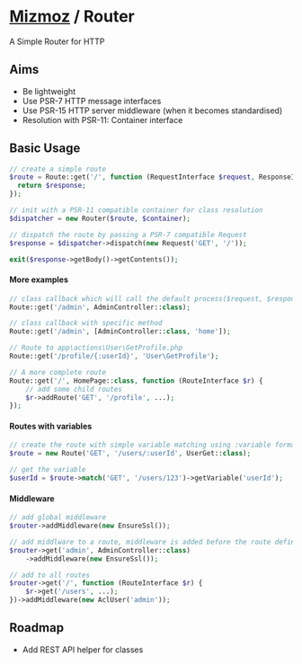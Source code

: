 # [Mizmoz](https://www.mizmoz.com) / Router

A Simple Router for HTTP

## Aims

- Be lightweight
- Use PSR-7 HTTP message interfaces
- Use PSR-15 HTTP server middleware (when it becomes standardised)
- Resolution with PSR-11: Container interface

## Basic Usage

```php
// create a simple route
$route = Route::get('/', function (RequestInterface $request, ResponseInterface $response, ResultInterface $result) {
  return $response;
});

// init with a PSR-11 compatible container for class resolution
$dispatcher = new Router($route, $container);

// dispatch the route by passing a PSR-7 compatible Request
$response = $dispatcher->dispatch(new Request('GET', '/'));

exit($response->getBody()->getContents());

```

#### More examples

```php
// class callback which will call the default process($request, $response, $next);
Route::get('/admin', AdminController::class);

// class callback with specific method
Route::get('/admin', [AdminController::class, 'home']);

// Route to app\actions\User\GetProfile.php
Route::get('/profile/{:userId}', 'User\GetProfile');

// A more complete route
Route::get('/', HomePage::class, function (RouteInterface $r) {
    // add some child routes
    $r->addRoute('GET', '/profile', ...);
});
```

#### Routes with variables

```php
// create the route with simple variable matching using :variable format
$route = new Route('GET', '/users/:userId', UserGet::class);

// get the variable
$userId = $route->match('GET', '/users/123')->getVariable('userId');
```

#### Middleware

```php
// add global middleware
$router->addMiddleware(new EnsureSsl());

// add middlware to a route, middleware is added before the route definition by default
$router->get('admin', AdminController::class)
    ->addMiddleware(new EnsureSsl());

// add to all routes
$router->get('/', function (RouteInterface $r) {
    $r->get('/users', ...);
})->addMiddleware(new AclUser('admin'));
```

## Roadmap

- Add REST API helper for classes